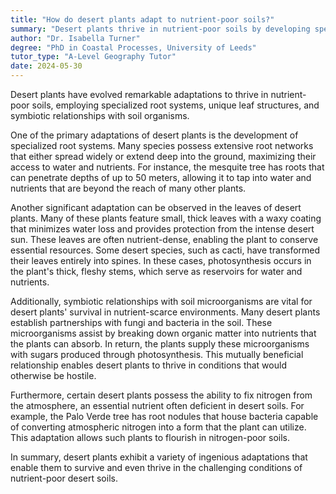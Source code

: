 ```yaml
---
title: "How do desert plants adapt to nutrient-poor soils?"
summary: "Desert plants thrive in nutrient-poor soils by developing specialized root systems, adapting their leaves, and forming symbiotic relationships with soil organisms to enhance nutrient uptake."
author: "Dr. Isabella Turner"
degree: "PhD in Coastal Processes, University of Leeds"
tutor_type: "A-Level Geography Tutor"
date: 2024-05-30
---
```


Desert plants have evolved remarkable adaptations to thrive in nutrient-poor soils, employing specialized root systems, unique leaf structures, and symbiotic relationships with soil organisms.

One of the primary adaptations of desert plants is the development of specialized root systems. Many species possess extensive root networks that either spread widely or extend deep into the ground, maximizing their access to water and nutrients. For instance, the mesquite tree has roots that can penetrate depths of up to $50$ meters, allowing it to tap into water and nutrients that are beyond the reach of many other plants.

Another significant adaptation can be observed in the leaves of desert plants. Many of these plants feature small, thick leaves with a waxy coating that minimizes water loss and provides protection from the intense desert sun. These leaves are often nutrient-dense, enabling the plant to conserve essential resources. Some desert species, such as cacti, have transformed their leaves entirely into spines. In these cases, photosynthesis occurs in the plant's thick, fleshy stems, which serve as reservoirs for water and nutrients.

Additionally, symbiotic relationships with soil microorganisms are vital for desert plants' survival in nutrient-scarce environments. Many desert plants establish partnerships with fungi and bacteria in the soil. These microorganisms assist by breaking down organic matter into nutrients that the plants can absorb. In return, the plants supply these microorganisms with sugars produced through photosynthesis. This mutually beneficial relationship enables desert plants to thrive in conditions that would otherwise be hostile.

Furthermore, certain desert plants possess the ability to fix nitrogen from the atmosphere, an essential nutrient often deficient in desert soils. For example, the Palo Verde tree has root nodules that house bacteria capable of converting atmospheric nitrogen into a form that the plant can utilize. This adaptation allows such plants to flourish in nitrogen-poor soils.

In summary, desert plants exhibit a variety of ingenious adaptations that enable them to survive and even thrive in the challenging conditions of nutrient-poor desert soils.
    